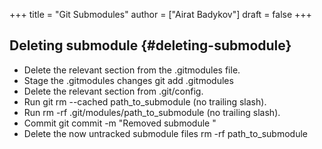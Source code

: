 +++
title = "Git Submodules"
author = ["Airat Badykov"]
draft = false
+++

## Deleting submodule {#deleting-submodule}

-   Delete the relevant section from the .gitmodules file.
-   Stage the .gitmodules changes git add .gitmodules
-   Delete the relevant section from .git/config.
-   Run git rm --cached path\_to\_submodule (no trailing slash).
-   Run rm -rf .git/modules/path\_to\_submodule (no trailing slash).
-   Commit git commit -m "Removed submodule "
-   Delete the now untracked submodule files rm -rf path\_to\_submodule
